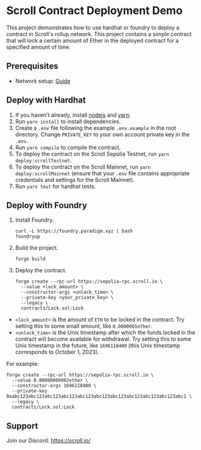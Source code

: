 # Scroll Contract Deployment Demo

This project demonstrates how to use hardhat or foundry to deploy a contract in Scroll's rollup network. This project contains a simple contract that will lock a certain amount of Ether in the deployed contract for a specified amount of time.


## Prerequisites

- Network setup: [Guide](https://guide.scroll.io/user-guide/setup)


## Deploy with Hardhat

1. If you haven't already, install [nodejs](https://nodejs.org/en/download/) and [yarn](https://classic.yarnpkg.com/lang/en/docs/install).
2. Run `yarn install` to install dependencies.
3. Create a `.env` file following the example `.env.example` in the root directory. Change `PRIVATE_KEY` to your own account private key in the `.env`.
4. Run `yarn compile` to compile the contract.
5. To deploy the contract on the Scroll Sepolia Testnet, run `yarn deploy:scrollTestnet`.
6. To deploy the contract on the Scroll Mainnet, run `yarn deploy:scrollMainnet` (ensure that your `.env` file contains appropriate credentials and settings for the Scroll Mainnet).
6. Run `yarn test` for hardhat tests.


## Deploy with Foundry

1. Install Foundry.
    ```shell
    curl -L https://foundry.paradigm.xyz | bash
    foundryup
    ```
2. Build the project.
    ```
    forge build
    ```
3. Deploy the contract.
    ```
    forge create --rpc-url https://sepolia-rpc.scroll.io \
      --value <lock_amount> \
      --constructor-args <unlock_time> \
      --private-key <your_private_key> \
      --legacy \
      contracts/Lock.sol:Lock
    ```
  - `<lock_amount>` is the amount of `ETH` to be locked in the contract. Try setting this to some small amount, like `0.0000001ether`.
  - `<unlock_time>` is the Unix timestamp after which the funds locked in the contract will become available for withdrawal. Try setting this to some Unix timestamp in the future, like `1696118400` (this Unix timestamp corresponds to October 1, 2023).
  
  For example:
  ```
  forge create --rpc-url https://sepolia-rpc.scroll.io \
    --value 0.00000000002ether \
    --constructor-args 1696118400 \
    --private-key 0xabc123abc123abc123abc123abc123abc123abc123abc123abc123abc123abc1 \
    --legacy \
    contracts/Lock.sol:Lock
  ```
  
## Support

Join our Discord: https://scroll.io/
